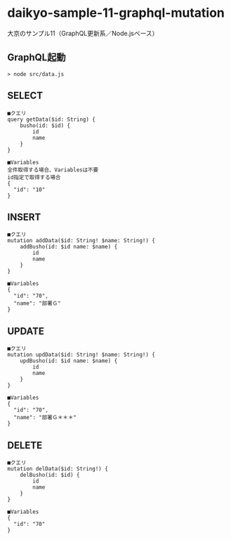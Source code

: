 # daikyo-sample-11-graphql-mutation
大京のサンプル11（GraphQL更新系／Node.jsベース）

## GraphQL起動
```
> node src/data.js
```

## SELECT
```
■クエリ
query getData($id: String) {
    busho(id: $id) {
        id
        name
    }
}

■Variables
全件取得する場合、Variablesは不要
id指定で取得する場合
{
  "id": "10"
}
```

## INSERT
```
■クエリ
mutation addData($id: String! $name: String!) {
    addBusho(id: $id name: $name) {
      	id
        name
    }
}

■Variables
{
  "id": "70",
  "name": "部署Ｇ"
}
```

## UPDATE
```
■クエリ
mutation updData($id: String! $name: String!) {
    updBusho(id: $id name: $name) {
      	id
        name
    }
}

■Variables
{
  "id": "70",
  "name": "部署Ｇ＊＊＊"
}
```

## DELETE
```
■クエリ
mutation delData($id: String!) {
    delBusho(id: $id) {
        id
        name
    }
}

■Variables
{
  "id": "70"
}
```